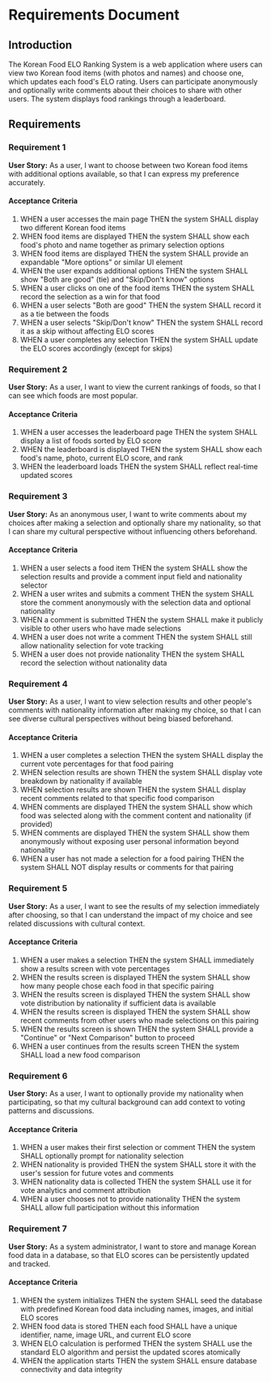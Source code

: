 # Requirements Document

## Introduction

The Korean Food ELO Ranking System is a web application where users can view two Korean food items (with photos and names) and choose one, which updates each food's ELO rating. Users can participate anonymously and optionally write comments about their choices to share with other users. The system displays food rankings through a leaderboard.

## Requirements

### Requirement 1

**User Story:** As a user, I want to choose between two Korean food items with additional options available, so that I can express my preference accurately.

#### Acceptance Criteria

1. WHEN a user accesses the main page THEN the system SHALL display two different Korean food items
2. WHEN food items are displayed THEN the system SHALL show each food's photo and name together as primary selection options
3. WHEN food items are displayed THEN the system SHALL provide an expandable "More options" or similar UI element
4. WHEN the user expands additional options THEN the system SHALL show "Both are good" (tie) and "Skip/Don't know" options
5. WHEN a user clicks on one of the food items THEN the system SHALL record the selection as a win for that food
6. WHEN a user selects "Both are good" THEN the system SHALL record it as a tie between the foods
7. WHEN a user selects "Skip/Don't know" THEN the system SHALL record it as a skip without affecting ELO scores
8. WHEN a user completes any selection THEN the system SHALL update the ELO scores accordingly (except for skips)

### Requirement 2

**User Story:** As a user, I want to view the current rankings of foods, so that I can see which foods are most popular.

#### Acceptance Criteria

1. WHEN a user accesses the leaderboard page THEN the system SHALL display a list of foods sorted by ELO score
2. WHEN the leaderboard is displayed THEN the system SHALL show each food's name, photo, current ELO score, and rank
3. WHEN the leaderboard loads THEN the system SHALL reflect real-time updated scores

### Requirement 3

**User Story:** As an anonymous user, I want to write comments about my choices after making a selection and optionally share my nationality, so that I can share my cultural perspective without influencing others beforehand.

#### Acceptance Criteria

1. WHEN a user selects a food item THEN the system SHALL show the selection results and provide a comment input field and nationality selector
2. WHEN a user writes and submits a comment THEN the system SHALL store the comment anonymously with the selection data and optional nationality
3. WHEN a comment is submitted THEN the system SHALL make it publicly visible to other users who have made selections
4. WHEN a user does not write a comment THEN the system SHALL still allow nationality selection for vote tracking
5. WHEN a user does not provide nationality THEN the system SHALL record the selection without nationality data

### Requirement 4

**User Story:** As a user, I want to view selection results and other people's comments with nationality information after making my choice, so that I can see diverse cultural perspectives without being biased beforehand.

#### Acceptance Criteria

1. WHEN a user completes a selection THEN the system SHALL display the current vote percentages for that food pairing
2. WHEN selection results are shown THEN the system SHALL display vote breakdown by nationality if available
3. WHEN selection results are shown THEN the system SHALL display recent comments related to that specific food comparison
4. WHEN comments are displayed THEN the system SHALL show which food was selected along with the comment content and nationality (if provided)
5. WHEN comments are displayed THEN the system SHALL show them anonymously without exposing user personal information beyond nationality
6. WHEN a user has not made a selection for a food pairing THEN the system SHALL NOT display results or comments for that pairing

### Requirement 5

**User Story:** As a user, I want to see the results of my selection immediately after choosing, so that I can understand the impact of my choice and see related discussions with cultural context.

#### Acceptance Criteria

1. WHEN a user makes a selection THEN the system SHALL immediately show a results screen with vote percentages
2. WHEN the results screen is displayed THEN the system SHALL show how many people chose each food in that specific pairing
3. WHEN the results screen is displayed THEN the system SHALL show vote distribution by nationality if sufficient data is available
4. WHEN the results screen is displayed THEN the system SHALL show recent comments from other users who made selections on this pairing
5. WHEN the results screen is shown THEN the system SHALL provide a "Continue" or "Next Comparison" button to proceed
6. WHEN a user continues from the results screen THEN the system SHALL load a new food comparison

### Requirement 6

**User Story:** As a user, I want to optionally provide my nationality when participating, so that my cultural background can add context to voting patterns and discussions.

#### Acceptance Criteria

1. WHEN a user makes their first selection or comment THEN the system SHALL optionally prompt for nationality selection
2. WHEN nationality is provided THEN the system SHALL store it with the user's session for future votes and comments
3. WHEN nationality data is collected THEN the system SHALL use it for vote analytics and comment attribution
4. WHEN a user chooses not to provide nationality THEN the system SHALL allow full participation without this information

### Requirement 7

**User Story:** As a system administrator, I want to store and manage Korean food data in a database, so that ELO scores can be persistently updated and tracked.

#### Acceptance Criteria

1. WHEN the system initializes THEN the system SHALL seed the database with predefined Korean food data including names, images, and initial ELO scores
2. WHEN food data is stored THEN each food SHALL have a unique identifier, name, image URL, and current ELO score
3. WHEN ELO calculation is performed THEN the system SHALL use the standard ELO algorithm and persist the updated scores atomically
4. WHEN the application starts THEN the system SHALL ensure database connectivity and data integrity
